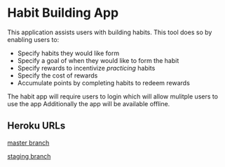 
# Habit Building App
This application assists users with building habits. This tool does so by enabling users to:
* Specify habits they would like form
* Specify a goal of when they would like to form the habit
* Specify rewards to incentivize *practicing* habits
* Specify the cost of rewards
* Accumulate points by completing habits to redeem rewards

The habit app will require users to login which will allow mulitple users to use the app
Additionally the app will be available offline.

## Heroku URLs  
  [master branch](https://habit-app-2020.herokuapp.com/)
  
  [staging branch](https://habit-stagingbranch-2020.herokuapp.com/)



